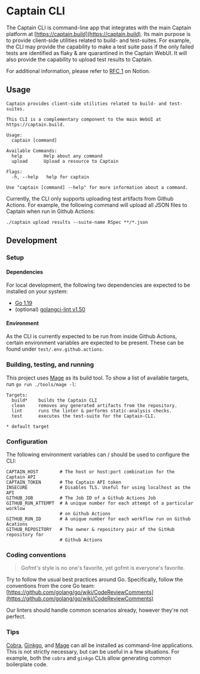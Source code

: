 # Captain CLI

The Captain CLI is command-line app that integrates with the main Captain
platform at [https://captain.build](https://captain.build). Its main purpose
is to provide client-side utilities related to build- and test-suites. For
example, the CLI may provide the capability to make a test suite pass if the
only failed tests are identified as flaky & are quarantined in the Captain
WebUI. It will also provide the capability to upload test results to Captain.

For additional information, please refer to
[RFC 1](https://www.notion.so/rwx/RFC-1-Captain-CLI-architecture-82a164154abe48cdb92ad21050f63ef5)
on Notion.

## Usage

```
Captain provides client-side utilities related to build- and test-suites.

This CLI is a complementary component to the main WebUI at
https://captain.build.

Usage:
  captain [command]

Available Commands:
  help        Help about any command
  upload      Upload a resource to Captain

Flags:
  -h, --help   help for captain

Use "captain [command] --help" for more information about a command.
```

Currently, the CLI only supports uploading test artifacts from Github Actions.
For example, the following command will upload all JSON files to Captain when
run in Github Actions:

```
./captain upload results --suite-name RSpec **/*.json 
```

## Development

### Setup

#### Dependencies

For local development, the following two dependencies are expected to be
installed on your system:

* [Go 1.19](https://go.dev)
* (optional) [golangci-lint v1.50](https://golangci-lint.run)

#### Environment

As the CLI is currently expected to be run from inside Github Actions, certain
environment variables are expected to be present. These can be found under
`test/.env.github.actions`.

### Building, testing, and running

This project uses [Mage](https://magefile.org) as its build tool. To show a list
of available targets, run `go run ./tools/mage -l`:

```
Targets:
  build*    builds the Captain CLI
  clean     removes any generated artifacts from the repository.
  lint      runs the linter & performs static-analysis checks.
  test      executes the test-suite for the Captain-CLI.

* default target
```

### Configuration

The following environment variables can / should be used to configure the CLI:

```
CAPTAIN_HOST        # The host or host:port combination for the Captain API
CAPTAIN_TOKEN       # The Captain API token
INSECURE            # Disables TLS. Useful for using localhost as the API
GITHUB_JOB          # The Job ID of a Github Actions Job
GITHUB_RUN_ATTEMPT  # A unique number for each attempt of a particular worklow
                    # on Github Actions
GITHUB_RUN_ID       # A unique number for each workflow run on Github Acations
GITHUB_REPOSITORY   # The owner & repository pair of the GitHub repository for
                    # Github Actions
```

### Coding conventions

> Gofmt's style is no one's favorite, yet gofmt is everyone's favorite.

Try to follow the usual best practices around Go. Specifically, follow the
conventions from the core Go team:
[https://github.com/golang/go/wiki/CodeReviewComments](https://github.com/golang/go/wiki/CodeReviewComments)

Our linters should handle common scenarios already, however they're not perfect.

### Tips

[Cobra](https://github.com/spf13/cobra-cli),
[Ginkgo](https://onsi.github.io/ginkgo/), and [Mage](https://magefile.org) can
all be installed as command-line applications. This is not strictly necessary,
but can be useful in a few situations. For example, both the `cobra` and
`ginkgo` CLIs allow generating common boilerplate code.
